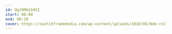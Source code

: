 ```yaml
---
id: OgJORWjb91I
start: 00:00
end: 00:20
cover: https://switchframemedia.com/wp-content/uploads/2018/05/Web-roll-V2-First-frame0.jpg
---
```

